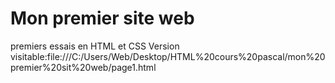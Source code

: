 # Mon premier site web
premiers essais en HTML et CSS
Version visitable:file:///C:/Users/Web/Desktop/HTML%20cours%20pascal/mon%20premier%20sit%20web/page1.html

